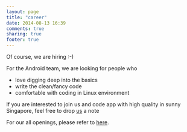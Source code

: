 ```yaml
---
layout: page
title: "career"
date: 2014-08-13 16:39
comments: true
sharing: true
footer: true
---
```

Of course, we are hiring :-)

For the Android team, we are looking for people who

* love digging deep into the basics
* write the clean/fancy code
* comfortable with coding in Linux environment

If you are interested to join us and code app with high quality in sunny Singapore, feel free to drop [us](hr@garena.com) a note

For our all openings, please refer to [here](http://career.garena.sg/).

